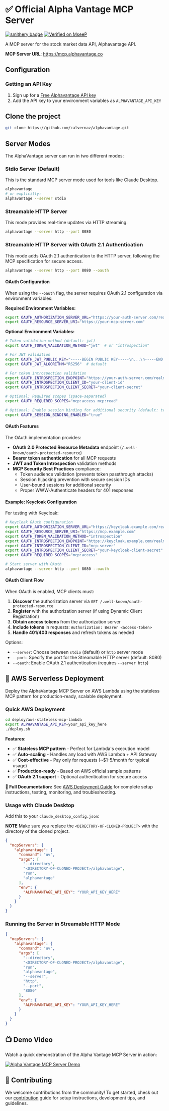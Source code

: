 # ✅ Official Alpha Vantage MCP Server

[![smithery badge](https://smithery.ai/badge/@calvernaz/alphavantage)](https://smithery.ai/server/@calvernaz/alphavantage)
[![Verified on MseeP](https://mseep.ai/badge.svg)](https://mseep.ai/app/b76d0966-edd1-46fd-9cfb-b29a6d8cb563)

A MCP server for the stock market data API, Alphavantage API.

**MCP Server URL**: https://mcp.alphavantage.co

## Configuration

### Getting an API Key
1. Sign up for a [Free Alphavantage API key](https://www.alphavantage.co/support/#api-key)
2. Add the API key to your environment variables as `ALPHAVANTAGE_API_KEY`


## Clone the project

```bash
git clone https://github.com/calvernaz/alphavantage.git
```

## Server Modes

The AlphaVantage server can run in two different modes:

### Stdio Server (Default)
This is the standard MCP server mode used for tools like Claude Desktop.

```bash
alphavantage
# or explicitly:
alphavantage --server stdio
```

### Streamable HTTP Server
This mode provides real-time updates via HTTP streaming.

```bash
alphavantage --server http --port 8080
```

### Streamable HTTP Server with OAuth 2.1 Authentication
This mode adds OAuth 2.1 authentication to the HTTP server, following the MCP specification for secure access.

```bash
alphavantage --server http --port 8080 --oauth
```

#### OAuth Configuration

When using the `--oauth` flag, the server requires OAuth 2.1 configuration via environment variables:

**Required Environment Variables:**
```bash
export OAUTH_AUTHORIZATION_SERVER_URL="https://your-auth-server.com/realms/your-realm"
export OAUTH_RESOURCE_SERVER_URI="https://your-mcp-server.com"
```

**Optional Environment Variables:**
```bash
# Token validation method (default: jwt)
export OAUTH_TOKEN_VALIDATION_METHOD="jwt"  # or "introspection"

# For JWT validation
export OAUTH_JWT_PUBLIC_KEY="-----BEGIN PUBLIC KEY-----\n...\n-----END PUBLIC KEY-----"
export OAUTH_JWT_ALGORITHM="RS256"  # default

# For token introspection validation
export OAUTH_INTROSPECTION_ENDPOINT="https://your-auth-server.com/realms/your-realm/protocol/openid-connect/token/introspect"
export OAUTH_INTROSPECTION_CLIENT_ID="your-client-id"
export OAUTH_INTROSPECTION_CLIENT_SECRET="your-client-secret"

# Optional: Required scopes (space-separated)
export OAUTH_REQUIRED_SCOPES="mcp:access mcp:read"

# Optional: Enable session binding for additional security (default: true)
export OAUTH_SESSION_BINDING_ENABLED="true"
```

#### OAuth Features

The OAuth implementation provides:

- **OAuth 2.0 Protected Resource Metadata** endpoint (`/.well-known/oauth-protected-resource`)
- **Bearer token authentication** for all MCP requests
- **JWT and Token Introspection** validation methods
- **MCP Security Best Practices** compliance:
  - Token audience validation (prevents token passthrough attacks)
  - Session hijacking prevention with secure session IDs
  - User-bound sessions for additional security
  - Proper WWW-Authenticate headers for 401 responses

#### Example: Keycloak Configuration

For testing with Keycloak:

```bash
# Keycloak OAuth configuration
export OAUTH_AUTHORIZATION_SERVER_URL="https://keycloak.example.com/realms/mcp-realm"
export OAUTH_RESOURCE_SERVER_URI="https://mcp.example.com"
export OAUTH_TOKEN_VALIDATION_METHOD="introspection"
export OAUTH_INTROSPECTION_ENDPOINT="https://keycloak.example.com/realms/mcp-realm/protocol/openid-connect/token/introspect"
export OAUTH_INTROSPECTION_CLIENT_ID="mcp-server"
export OAUTH_INTROSPECTION_CLIENT_SECRET="your-keycloak-client-secret"
export OAUTH_REQUIRED_SCOPES="mcp:access"

# Start server with OAuth
alphavantage --server http --port 8080 --oauth
```

#### OAuth Client Flow

When OAuth is enabled, MCP clients must:

1. **Discover** the authorization server via `GET /.well-known/oauth-protected-resource`
2. **Register** with the authorization server (if using Dynamic Client Registration)
3. **Obtain access tokens** from the authorization server
4. **Include tokens** in requests: `Authorization: Bearer <access-token>`
5. **Handle 401/403 responses** and refresh tokens as needed

Options:
- `--server`: Choose between `stdio` (default) or `http` server mode
- `--port`: Specify the port for the Streamable HTTP server (default: 8080)
- `--oauth`: Enable OAuth 2.1 authentication (requires `--server http`)

## 🚀 AWS Serverless Deployment

Deploy the AlphaVantage MCP Server on AWS Lambda using the stateless MCP pattern for production-ready, scalable deployment.

### Quick AWS Deployment

```bash
cd deploy/aws-stateless-mcp-lambda
export ALPHAVANTAGE_API_KEY=your_api_key_here
./deploy.sh
```

**Features:**
- ✅ **Stateless MCP pattern** - Perfect for Lambda's execution model
- ✅ **Auto-scaling** - Handles any load with AWS Lambda + API Gateway
- ✅ **Cost-effective** - Pay only for requests (~$1-5/month for typical usage)
- ✅ **Production-ready** - Based on AWS official sample patterns
- ✅ **OAuth 2.1 support** - Optional authentication for secure access

**📖 Full Documentation:** See [AWS Deployment Guide](deploy/aws-stateless-mcp-lambda/README.md) for complete setup instructions, testing, monitoring, and troubleshooting.

### Usage with Claude Desktop
Add this to your `claude_desktop_config.json`:

**NOTE** Make sure you replace the `<DIRECTORY-OF-CLONED-PROJECT>` with the directory of the cloned project.

```json
{
  "mcpServers": {
    "alphavantage": {
      "command": "uv",
      "args": [
        "--directory",
        "<DIRECTORY-OF-CLONED-PROJECT>/alphavantage",
        "run",
        "alphavantage"
      ],
      "env": {
        "ALPHAVANTAGE_API_KEY": "YOUR_API_KEY_HERE"
      }
    }
  }
}
```
### Running the Server in Streamable HTTP Mode

```json
{
  "mcpServers": {
    "alphavantage": {
      "command": "uv",
      "args": [
        "--directory",
        "<DIRECTORY-OF-CLONED-PROJECT>/alphavantage",
        "run",
        "alphavantage",
        "--server",
        "http",
        "--port",
        "8080"
      ],
      "env": {
        "ALPHAVANTAGE_API_KEY": "YOUR_API_KEY_HERE"
      }
    }
  }
}
```


## 📺 Demo Video

Watch a quick demonstration of the Alpha Vantage MCP Server in action:

[![Alpha Vantage MCP Server Demo](https://github.com/user-attachments/assets/bc9ecffb-eab6-4a4d-bbf6-9fc8178f15c3)](https://github.com/user-attachments/assets/bc9ecffb-eab6-4a4d-bbf6-9fc8178f15c3)


## 🤝 Contributing

We welcome contributions from the community! To get started, check out our [contribution](CONTRIBUTING.md) guide for setup instructions, 
development tips, and guidelines.
